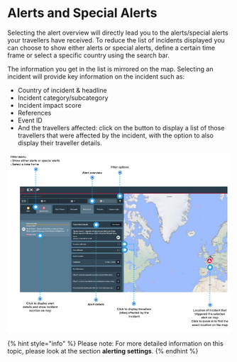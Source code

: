 # Alerts and Special Alerts

Selecting the alert overview will directly lead you to the alerts/special alerts your travellers have received. To reduce the list of incidents displayed you can choose to show either alerts or special alerts, define a certain time frame or select a specific country using the search bar. 

The information you get in the list is mirrored on the map. Selecting an incident will provide key information on the incident such as: 

* Country of incident & headline
* Incident category/subcategory
* Incident impact score 
* References 
* Event ID 
* And the travellers affected: click on the button to display a list of those travellers that were affected by the incident, with the option to also display their traveller details. 

![](../../.gitbook/assets/alertspage.png)

{% hint style="info" %}
Please note: For more detailed information on this topic, please look at the section **alerting settings**.
{% endhint %}



